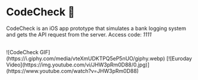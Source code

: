 # CodeCheck 🔐


CodeCheck is an iOS app prototype that simulates a bank logging system and gets the API request from the server.
Access code: <i>1111</i>

<br>
![CodeCheck GIF](https://i.giphy.com/media/vteXmUDKTPQ5eP5nUO/giphy.webp)
[![Euroday Video](https://img.youtube.com/vi/JHW3pRm0D88/0.jpg)](https://www.youtube.com/watch?v=JHW3pRm0D88)
